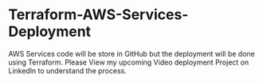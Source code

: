 # Terraform-AWS-Services-Deployment


AWS Services code will be store in GitHub but the deployment will be done using Terraform.
Please View my upcoming Video deployment Project on Linkedln to understand the process.
